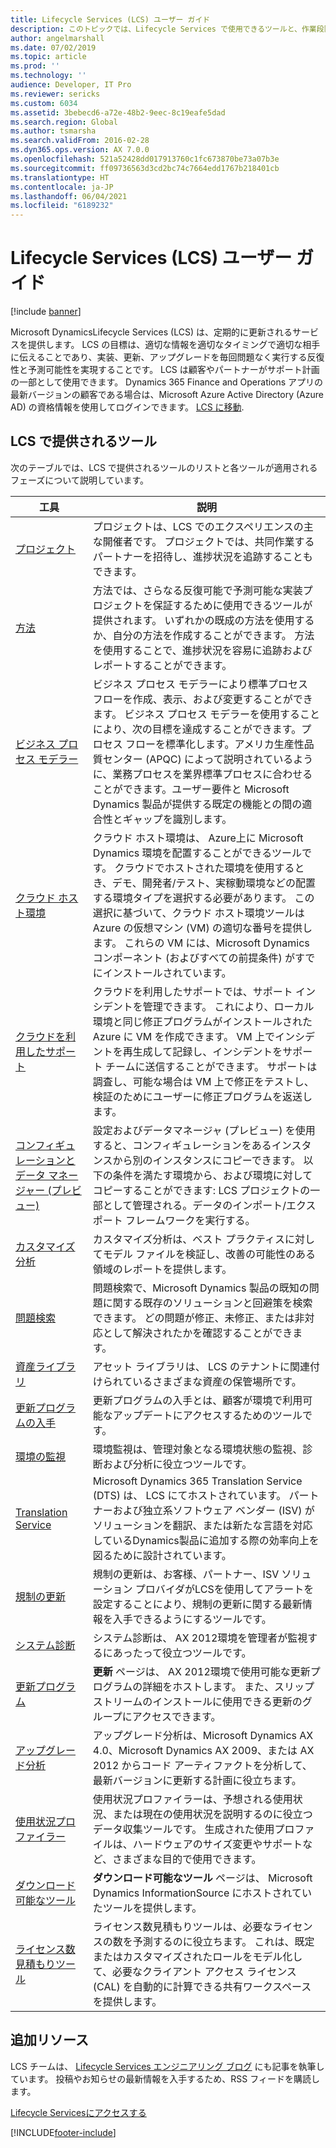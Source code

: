 ```yaml
---
title: Lifecycle Services (LCS) ユーザー ガイド
description: このトピックでは、Lifecycle Services で使用できるツールと、作業段階を進めていく際に使用するツールについて説明します。
author: angelmarshall
ms.date: 07/02/2019
ms.topic: article
ms.prod: ''
ms.technology: ''
audience: Developer, IT Pro
ms.reviewer: sericks
ms.custom: 6034
ms.assetid: 3bebecd6-a72e-48b2-9eec-8c19eafe5dad
ms.search.region: Global
ms.author: tsmarsha
ms.search.validFrom: 2016-02-28
ms.dyn365.ops.version: AX 7.0.0
ms.openlocfilehash: 521a52428dd017913760c1fc673870be73a07b3e
ms.sourcegitcommit: ff09736563d3cd2bc74c7664edd1767b218401cb
ms.translationtype: HT
ms.contentlocale: ja-JP
ms.lasthandoff: 06/04/2021
ms.locfileid: "6189232"
---
```

# <a name="lifecycle-services-lcs-user-guide"></a>Lifecycle Services (LCS) ユーザー ガイド

[!include [banner](../includes/banner.md)]

Microsoft DynamicsLifecycle Services (LCS) は、定期的に更新されるサービスを提供します。 LCS の目標は、適切な情報を適切なタイミングで適切な相手に伝えることであり、実装、更新、アップグレードを毎回問題なく実行する反復性と予測可能性を実現することです。 LCS は顧客やパートナーがサポート計画の一部として使用できます。 Dynamics 365 Finance and Operations アプリの最新バージョンの顧客である場合は、Microsoft Azure Active Directory (Azure AD) の資格情報を使用してログインできます。 [LCS に移動](https://lcs.dynamics.com/Logon/Index).

## <a name="tools-that-are-provided-in-lcs"></a>LCS で提供されるツール
次のテーブルでは、LCS で提供されるツールのリストと各ツールが適用されるフェーズについて説明しています。

| 工具                                     | 説明                                                                                                                                                                                                                                                                                                                                                                                                                                                                                                       |
|------------------------------------------|-------------------------------------------------------------------------------------------------------------------------------------------------------------------------------------------------------------------------------------------------------------------------------------------------------------------------------------------------------------------------------------------------------------------------------------------------------------------------------------------------------------------|
| [プロジェクト](ax-2012/projects-lcs.md)                                 | プロジェクトは、LCS でのエクスペリエンスの主な開催者です。 プロジェクトでは、共同作業するパートナーを招待し、進捗状況を追跡することもできます。                                                                                                                                                                                                                                                                                                                                                   |
| [方法](ax-2012/methodologies-lcs.md)                            | 方法では、さらなる反復可能で予測可能な実装プロジェクトを保証するために使用できるツールが提供されます。 いずれかの既成の方法を使用するか、自分の方法を作成することができます。 方法を使用することで、進捗状況を容易に追跡およびレポートすることができます。                                                                                                                                                                                                                                                                  |
| [ビジネス プロセス モデラー](ax-2012/business-process-modeler-lcs.md)                 | ビジネス プロセス モデラーにより標準プロセス フローを作成、表示、および変更することができます。 ビジネス プロセス モデラーを使用することにより、次の目標を達成することができます。プロセス フローを標準化します。アメリカ生産性品質センター (APQC) によって説明されているように、業務プロセスを業界標準プロセスに合わせることができます。ユーザー要件と Microsoft Dynamics 製品が提供する既定の機能との間の適合性とギャップを識別します。                                                                 |
| [クラウド ホスト環境](ax-2012/cloud-hosted-environments-lcs.md)                | クラウド ホスト環境は、 Azure上に Microsoft Dynamics 環境を配置することができるツールです。 クラウドでホストされた環境を使用するとき、デモ、開発者/テスト、実稼動環境などの配置する環境タイプを選択する必要があります。 この選択に基づいて、クラウド ホスト環境ツールは Azure の仮想マシン (VM) の適切な番号を提供します。 これらの VM には、Microsoft Dynamics コンポーネント (およびすべての前提条件) がすでにインストールされています。                                       |
| [クラウドを利用したサポート](cloud-powered-support-lcs.md)                    | クラウドを利用したサポートでは、サポート インシデントを管理できます。 これにより、ローカル環境と同じ修正プログラムがインストールされた Azure に VM を作成できます。 VM 上でインシデントを再生成して記録し、インシデントをサポート チームに送信することができます。 サポートは調査し、可能な場合は VM 上で修正をテストし、検証のためにユーザーに修正プログラムを返送します。                                                                                                              |
| [コンフィギュレーションとデータ マネージャー (プレビュー)](configuration-manager-lcs.md) | 設定およびデータマネージャ (プレビュー) を使用すると、コンフィギュレーションをあるインスタンスから別のインスタンスにコピーできます。 以下の条件を満たす環境から、および環境に対してコピーすることができます: LCS プロジェクトの一部として管理される。データのインポート/エクスポート フレームワークを実行する。                                                                                                                                                                                                                                               |
| [カスタマイズ分析](ax-2012/customization-analysis-lcs.md)                   | カスタマイズ分析は、ベスト プラクティスに対してモデル ファイルを検証し、改善の可能性のある領域のレポートを提供します。                                                                                                                                                                                                                                             |
| [問題検索](issue-search-lcs.md)                             | 問題検索で、Microsoft Dynamics 製品の既知の問題に関する既存のソリューションと回避策を検索できます。 どの問題が修正、未修正、または非対応として解決されたかを確認することができます。                                            |
| [資産ライブラリ](asset-library.md)                             | アセット ライブラリは、 LCS のテナントに関連付けられているさまざまな資産の保管場所です。                                                                                                                                                                      |
| [更新プログラムの入手](../migration-upgrade/download-hotfix-lcs.md)                            | 更新プログラムの入手とは、顧客が環境で利用可能なアップデートにアクセスするためのツールです。                            |
| [環境の監視](monitoring-diagnostics.md)                            | 環境監視は、管理対象となる環境状態の監視、診断および分析に役立つツールです。                                               |
| [Translation Service](translation-service-overview.md)                      | Microsoft Dynamics 365 Translation Service (DTS) は、 LCS にてホストされています。 パートナーおよび独立系ソフトウェア ベンダー (ISV) がソリューションを翻訳、または新たな言語を対応しているDynamics製品に追加する際の効率向上を図るために設計されています。                                                                  |
| [規制の更新](../lcs-solutions/regulatory-watch-communication.md)                      | 規制の更新は、お客様、パートナー、ISV ソリューション プロバイダがLCSを使用してアラートを設定することにより、規制の更新に関する最新情報を入手できるようにするツールです。                                        |
| [システム診断](ax-2012/system-diagnostics-lcs.md)                       | システム診断は、 AX 2012環境を管理者が監視するにあったって役立つツールです。                                                                                                                                                                                                                                                                                      |
| [更新プログラム](ax-2012/update-2012-r3-lcs.md)                                  | **更新** ページは、 AX 2012環境で使用可能な更新プログラムの詳細をホストします。 また、スリップストリームのインストールに使用できる更新のグループにアクセスできます。                                                                                                                                                                                                                                                                                                                               |
| [アップグレード分析](ax-2012/upgrade-analysis-lcs.md)                         | アップグレード分析は、Microsoft Dynamics AX 4.0、Microsoft Dynamics AX 2009、または AX 2012 からコード アーティファクトを分析して、最新バージョンに更新する計画に役立ちます。                                                                                                                                                                                                                                                                                                    |
| [使用状況プロファイラー](ax-2012/usage-profiler-lcs.md)                           | 使用状況プロファイラーは、予想される使用状況、または現在の使用状況を説明するのに役立つデータ収集ツールです。 生成された使用プロファイルは、ハードウェアのサイズ変更やサポートなど、さまざまな目的で使用できます。                                                                                                                                                                                                                                                                                                 |
| [ダウンロード可能なツール](ax-2012/lcs-downloadable-tools-formerly-informationsource.md)                       | **ダウンロード可能なツール** ページは、 Microsoft Dynamics InformationSource にホストされていたツールを提供します。                                      |
| [ライセンス数見積もりツール](/dynamicsax-2012/appuser-itpro/license-sizing-estimator-lcs)                 | ライセンス数見積もりツールは、必要なライセンスの数を予測するのに役立ちます。 これは、既定またはカスタマイズされたロールをモデル化して、必要なクライアント アクセス ライセンス (CAL) を自動的に計算できる共有ワークスペースを提供します。

## <a name="additional-resources"></a>追加リソース

LCS チームは、 [Lifecycle Services エンジニアリング ブログ](https://cloudblogs.microsoft.com/dynamics365/?s=lcs) にも記事を執筆しています。 投稿やお知らせの最新情報を入手するため、RSS フィードを購読します。

[Lifecycle Servicesにアクセスする](https://lcs.dynamics.com/)


[!INCLUDE[footer-include](../../../includes/footer-banner.md)]

